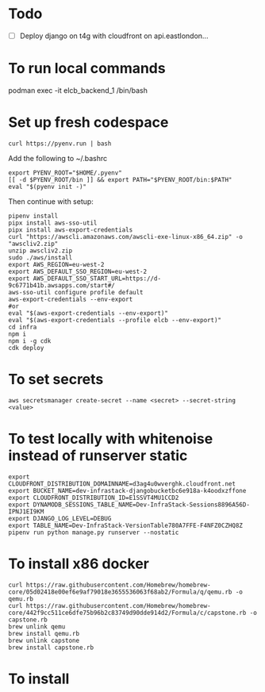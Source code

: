 # Todo

- [ ] Deploy django on t4g with cloudfront on api.eastlondon...

# To run local commands
podman exec -it elcb_backend_1 /bin/bash 

# Set up fresh codespace

```
curl https://pyenv.run | bash

```

Add the following to ~/.bashrc

```
export PYENV_ROOT="$HOME/.pyenv"
[[ -d $PYENV_ROOT/bin ]] && export PATH="$PYENV_ROOT/bin:$PATH"
eval "$(pyenv init -)"
```

Then continue with setup:

```
pipenv install
pipx install aws-sso-util
pipx install aws-export-credentials
curl "https://awscli.amazonaws.com/awscli-exe-linux-x86_64.zip" -o "awscliv2.zip"
unzip awscliv2.zip
sudo ./aws/install
export AWS_REGION=eu-west-2
export AWS_DEFAULT_SSO_REGION=eu-west-2
export AWS_DEFAULT_SSO_START_URL=https://d-9c6771b41b.awsapps.com/start#/
aws-sso-util configure profile default
aws-export-credentials --env-export
#or
eval "$(aws-export-credentials --env-export)"
eval "$(aws-export-credentials --profile elcb --env-export)"
cd infra
npm i
npm i -g cdk
cdk deploy
```

# To set secrets

```
aws secretsmanager create-secret --name <secret> --secret-string <value>
```

# To test locally with whitenoise instead of runserver static

```
export CLOUDFRONT_DISTRIBUTION_DOMAINNAME=d3ag4u0wverghk.cloudfront.net
export BUCKET_NAME=dev-infrastack-djangobucketbc6e918a-k4oodxzffone
export CLOUDFRONT_DISTRIBUTION_ID=E1SSVT4MU1CCD2
export DYNAMODB_SESSIONS_TABLE_NAME=Dev-InfraStack-Sessions8896A56D-IPNJ1EI9KM
export DJANGO_LOG_LEVEL=DEBUG
export TABLE_NAME=Dev-InfraStack-VersionTable780A7FFE-F4NFZ0CZHQ8Z
pipenv run python manage.py runserver --nostatic
```

# To install x86 docker

```
curl https://raw.githubusercontent.com/Homebrew/homebrew-core/05d02418e00ef6e9af79018e3655536063f68ab2/Formula/q/qemu.rb -o qemu.rb
curl https://raw.githubusercontent.com/Homebrew/homebrew-core/442f9cc511ce6dfe75b96b2c83749d90dde914d2/Formula/c/capstone.rb -o capstone.rb
brew unlink qemu
brew install qemu.rb
brew unlink capstone
brew install capstone.rb
```

# To install

